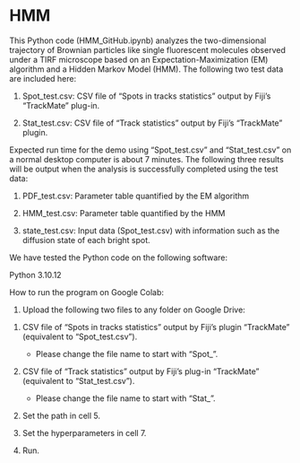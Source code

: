# HMM

This Python code (HMM_GitHub.ipynb) analyzes the two-dimensional trajectory of Brownian particles like single fluorescent molecules observed under a TIRF microscope based on an Expectation-Maximization (EM) algorithm and a Hidden Markov Model (HMM). The following two test data are included here:

1) Spot_test.csv: CSV file of “Spots in tracks statistics” output by Fiji’s “TrackMate” plug-in.

2) Stat_test.csv: CSV file of “Track statistics” output by Fiji’s “TrackMate” plugin.

Expected run time for the demo using “Spot_test.csv” and “Stat_test.csv” on a normal desktop computer is about 7 minutes. The following three results will be output when the analysis is successfully completed using the test data:

  1) PDF_test.csv: Parameter table quantified by the EM algorithm 

  2) HMM_test.csv: Parameter table quantified by the HMM 

  3) state_test.csv: Input data (Spot_test.csv) with information such as the diffusion state of each bright spot.

We have tested the Python code on the following software:

Python 3.10.12

How to run the program on Google Colab:

1. Upload the following two files to any folder on Google Drive:

  1) CSV file of “Spots in tracks statistics” output by Fiji’s plugin “TrackMate” (equivalent to “Spot_test.csv”). 
     * Please change the file name to start with “Spot_”.

  2) CSV file of “Track statistics” output by Fiji’s plug-in “TrackMate” (equivalent to “Stat_test.csv”). 
     * Please change the file name to start with “Stat_”.

2. Set the path in cell 5.

3. Set the hyperparameters in cell 7.

4. Run.
